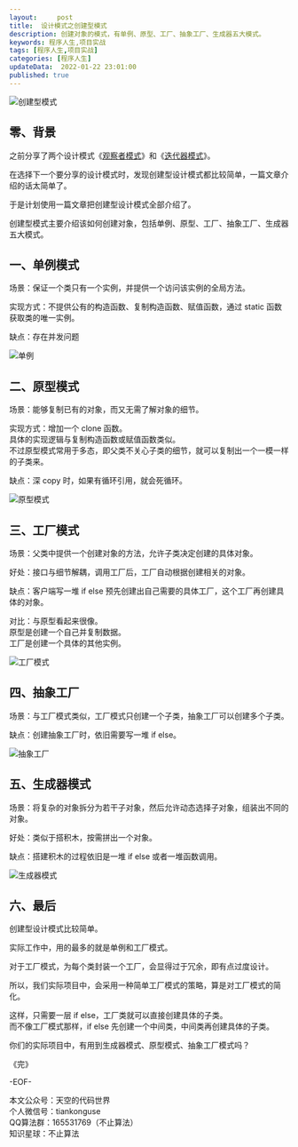 ```yaml
---   
layout:     post  
title:  设计模式之创建型模式     
description: 创建对象的模式，有单例、原型、工厂、抽象工厂、生成器五大模式。  
keywords: 程序人生,项目实战  
tags: [程序人生,项目实战]    
categories: [程序人生]  
updateData:  2022-01-22 23:01:00  
published: true  
---  
```




![创建型模式](https://res2022.tiankonguse.com/images/2022/01/24/006.png) 


## 零、背景  


之前分享了两个设计模式《[观察者模式](https://mp.weixin.qq.com/s/jwjkkRQjQUoV49jQumViuw)》和《[迭代器模式](https://mp.weixin.qq.com/s/cRIzY0s-GDGxXnNRbLgk7A)》。  


在选择下一个要分享的设计模式时，发现创建型设计模式都比较简单，一篇文章介绍的话太简单了。  


于是计划使用一篇文章把创建型设计模式全部介绍了。  


创建型模式主要介绍该如何创建对象，包括单例、原型、工厂、抽象工厂、生成器五大模式。  


## 一、单例模式


场景：保证一个类只有一个实例，并提供一个访问该实例的全局方法。  


实现方式：不提供公有的构造函数、复制构造函数、赋值函数，通过 static 函数获取类的唯一实例。  


缺点：存在并发问题    


![单例](https://res2022.tiankonguse.com/images/2022/01/24/001.png)  

  


## 二、原型模式


场景：能够复制已有的对象，而又无需了解对象的细节。  


实现方式：增加一个 clone 函数。  
具体的实现逻辑与复制构造函数或赋值函数类似。  
不过原型模式常用于多态，即父类不关心子类的细节，就可以复制出一个一模一样的子类来。  


缺点：深 copy 时，如果有循环引用，就会死循环。  


![原型模式](https://res2022.tiankonguse.com/images/2022/01/24/002.png) 


## 三、工厂模式


场景：父类中提供一个创建对象的方法，允许子类决定创建的具体对象。  


好处：接口与细节解耦，调用工厂后，工厂自动根据创建相关的对象。  


缺点：客户端写一堆 if else  预先创建出自己需要的具体工厂，这个工厂再创建具体的对象。  
 

对比：与原型看起来很像。  
原型是创建一个自己并复制数据。  
工厂是创建一个具体的其他实例。  



![工厂模式](https://res2022.tiankonguse.com/images/2022/01/24/003.png) 


## 四、抽象工厂  


场景：与工厂模式类似，工厂模式只创建一个子类，抽象工厂可以创建多个子类。    


缺点：创建抽象工厂时，依旧需要写一堆 if else。   


![抽象工厂](https://res2022.tiankonguse.com/images/2022/01/24/004.png) 


## 五、生成器模式  


场景：将复杂的对象拆分为若干子对象，然后允许动态选择子对象，组装出不同的对象。  


好处：类似于搭积木，按需拼出一个对象。  


缺点：搭建积木的过程依旧是一堆 if else 或者一堆函数调用。  


![生成器模式](https://res2022.tiankonguse.com/images/2022/01/24/005.png) 


## 六、最后  


创建型设计模式比较简单。  


实际工作中，用的最多的就是单例和工厂模式。  


对于工厂模式，为每个类封装一个工厂，会显得过于冗余，即有点过度设计。  


所以，我们实际项目中，会采用一种简单工厂模式的策略，算是对工厂模式的简化。  


这样，只需要一层 if else，工厂类就可以直接创建具体的子类。  
而不像工厂模式那样，if else 先创建一个中间类，中间类再创建具体的子类。  



你们的实际项目中，有用到生成器模式、原型模式、抽象工厂模式吗？  



《完》  


-EOF-  



本文公众号：天空的代码世界  
个人微信号：tiankonguse  
QQ算法群：165531769（不止算法）  
知识星球：不止算法  

